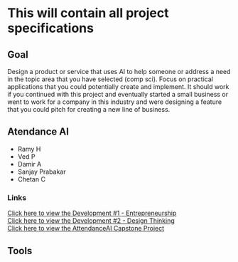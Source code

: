<!--Press the Preview unless editing ^^^^^^^-->

<h1>This will contain all project specifications</h1>
<h2>Goal</h2>
<p>
Design a product or service that uses AI to help someone or address a need in the topic area that you have selected (comp sci). Focus on practical applications that you could potentially create and implement. It should work if you continued with this project and eventually started a small business or went to work for a company in this industry and were designing a feature that you could pitch for creating a new line of business.
</p>
<h2>Atendance AI</h2>
<p></p>

- Ramy H
- Ved P
- Damir A
- Sanjay Prabakar
- Chetan C
</p>
<h3>Links</h3>
<a href="https://docs.google.com/document/d/1Hf-wZ1UnPxEkOTYmk16WvssJ8hw8QEQs_PAgXXkORuw/edit?tab=t.0#heading=h.f0lhi7cm48fh" target="_blank">Click here to view the Development #1 - Entrepreneurship</a>
<br>
<a href="https://docs.google.com/document/d/17vy8ihEKFmGJUStANtkew-H_Og4kvuByM8LTcbAbAd4/edit?tab=t.0#heading=h.f0lhi7cm48fh" target="_blank">Click here to view the Development #2 - Design Thinking </a>
<br>
<a href="https://docs.google.com/presentation/d/1p8pUw5QJDYvFM2E_cnXSQdlKjvD5-LiyU8BN5rg-LrY/edit" target="_blank">Click here to view the AttendanceAI Capstone Project</a>
<h2>Tools</h2>
